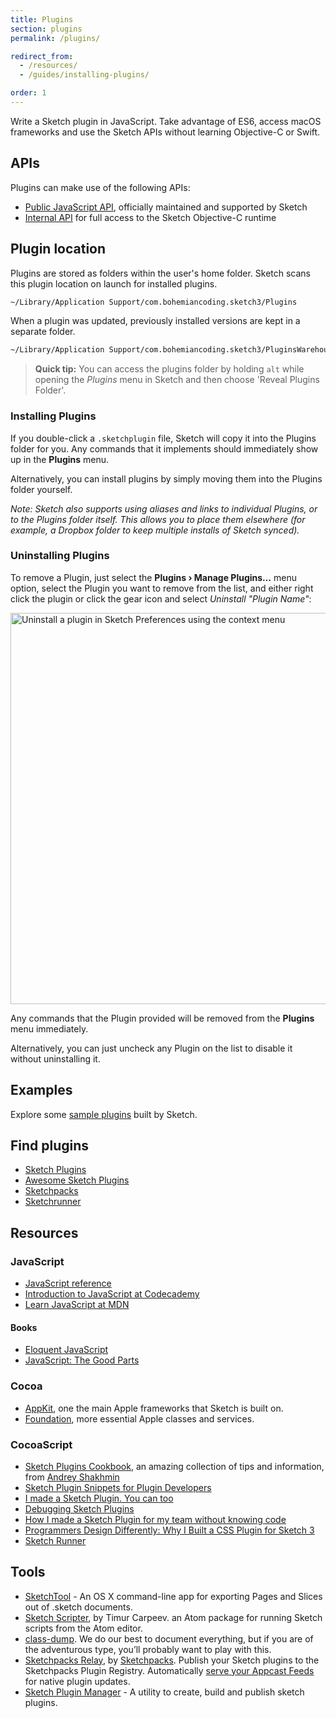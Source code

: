 ```yaml
---
title: Plugins
section: plugins
permalink: /plugins/

redirect_from:
  - /resources/
  - /guides/installing-plugins/

order: 1
---
```


Write a Sketch plugin in JavaScript. Take advantage of ES6, access macOS frameworks and use the Sketch APIs without learning Objective-C or Swift.

## APIs

Plugins can make use of the following APIs:

- [Public JavaScript API](/plugins/javascript-api), officially maintained and supported by Sketch
- [Internal API](/plugins/internal-api) for full access to the Sketch Objective-C runtime

## Plugin location

Plugins are stored as folders within the user's home folder. Sketch scans this plugin location on launch for installed plugins.

```sh
~/Library/Application Support/com.bohemiancoding.sketch3/Plugins
```

When a plugin was updated, previously installed versions are kept in a separate folder.

```sh
~/Library/Application Support/com.bohemiancoding.sketch3/PluginsWarehouse
```

> **Quick tip:** You can access the plugins folder by holding `alt` while opening the _Plugins_ menu in Sketch and then choose 'Reveal Plugins Folder'.

### Installing Plugins

If you double-click a `.sketchplugin` file, Sketch will copy it into the Plugins folder for you. Any commands that it implements should immediately show up in the **Plugins** menu.

Alternatively, you can install plugins by simply moving them into the Plugins folder yourself.

_Note: Sketch also supports using aliases and links to individual Plugins, or to the Plugins folder itself. This allows you to place them elsewhere (for example, a Dropbox folder to keep multiple installs of Sketch synced)._

### Uninstalling Plugins

To remove a Plugin, just select the **Plugins › Manage Plugins…** menu option, select the Plugin you want to remove from the list, and either right click the plugin or click the gear icon and select _Uninstall "Plugin Name"_:

<img src="/images/developer/plugin-uninstall.png"
     alt="Uninstall a plugin in Sketch Preferences using the context menu"
     width="626" />

Any commands that the Plugin provided will be removed from the **Plugins** menu immediately.

Alternatively, you can just uncheck any Plugin on the list to disable it without uninstalling it.

## Examples

Explore some [sample plugins](https://github.com/sketch-hq/SketchAPI/tree/develop/examples/) built by Sketch.

## Find plugins

- [Sketch Plugins](https://sketch.com/extensions/plugins)
- [Awesome Sketch Plugins](http://awesome-sket.ch)
- [Sketchpacks](http://www.sketchpacks.com)
- [Sketchrunner](https://sketchrunner.com)

## Resources

### JavaScript

- [JavaScript reference](https://developer.mozilla.org/en-US/docs/Web/JavaScript/Reference)
- [Introduction to JavaScript at Codecademy](https://www.codecademy.com/learn/introduction-to-javascript)
- [Learn JavaScript at MDN](https://developer.mozilla.org/en-US/docs/Learn/JavaScript)

#### Books

- [Eloquent JavaScript](http://eloquentjavascript.net)
- [JavaScript: The Good Parts](http://shop.oreilly.com/product/9780596517748.do)

### Cocoa

- [AppKit](https://developer.apple.com/documentation/appkit?language=objc), one the main Apple frameworks that Sketch is built on.
- [Foundation](https://developer.apple.com/documentation/foundation?language=objc), more essential Apple classes and services.

### CocoaScript

- [Sketch Plugins Cookbook](https://github.com/turbobabr/Sketch-Plugins-Cookbook), an amazing collection of tips and information, from [Andrey Shakhmin](https://github.com/turbobabr)
- [Sketch Plugin Snippets for Plugin Developers](https://medium.com/sketch-app-sources/sketch-plugin-snippets-for-plugin-developers-e9e1d2ab6827#.a3xn6hth6)
- [I made a Sketch Plugin. You can too](https://medium.com/sketch-app-sources/i-made-a-sketch-plugin-you-can-too-58a28b7277f1#.52umaxe3i)
- [Debugging Sketch Plugins](https://sketchplugindev.james.ooo/debugging-sketch-plugins-11cafc86df87#.64891ewop)
- [How I made a Sketch Plugin for my team without knowing code](http://hackingui.com/design/how-to-create-a-sketch-plugin/)
- [Programmers Design Differently: Why I Built a CSS Plugin for Sketch 3](https://medium.com/sketch-app-sources/programmers-design-differently-why-i-built-a-css-plugin-for-sketch-3-52a1246305a4#.v0qjvzsfd)
- [Sketch Runner](https://medium.com/sketch-app-sources/runner-speed-up-your-sketch-workflow-fba470ed43c1#.bgdpr68wy)

## Tools

- [SketchTool](https://sketch.com/tool) - An OS X command-line app for exporting Pages and Slices out of .sketch documents.
- [Sketch Scripter](https://github.com/timuric/sketchapp-scripter), by Timur Carpeev. an Atom package for running Sketch scripts from the Atom editor.
- [class-dump](http://stevenygard.com/projects/class-dump/). We do our best to document everything, but if you are of the adventurous type, you’ll probably want to play with this.
- [Sketchpacks Relay](https://github.com/apps/sketchpacks-relay/), by [Sketchpacks](https://sketchpacks.com). Publish your Sketch plugins to the Sketchpacks Plugin Registry. Automatically [serve your Appcast Feeds](https://docs.sketchpacks.com/developers/publishing/appcast.html) for native plugin updates.
- [Sketch Plugin Manager](https://skpm.io) - A utility to create, build and publish sketch plugins.
